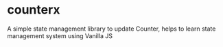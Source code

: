 # counterx
A simple state management library to update Counter, helps to learn state management system using Vanilla JS
